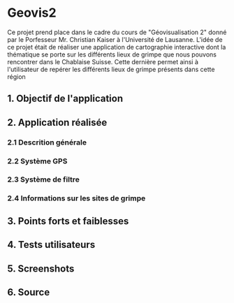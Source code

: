 
# Geovis2

Ce projet prend place dans le cadre du cours de "Géovisualisation 2" donné par le Porfesseur Mr.  Christian Kaiser à l'Université de Lausanne. L'idée de ce projet était de réaliser une application de cartographie interactive dont la thématique se porte sur les différents lieux de grimpe que nous pouvons rencontrer dans le Chablaise Suisse. Cette dernière permet ainsi à l'utilisateur de repérer les différents lieux de grimpe présents dans cette région

## 1. Objectif de l'application

## 2. Application réalisée

### 2.1 Descrition générale

### 2.2 Système GPS

### 2.3 Système de filtre

### 2.4 Informations sur les sites de grimpe

## 3. Points forts et faiblesses

## 4. Tests utilisateurs

## 5. Screenshots

## 6. Source




